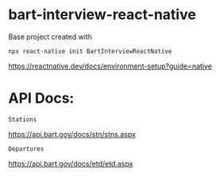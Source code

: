 # bart-interview-react-native

Base project created with 

`npx react-native init BartInterviewReactNative`

https://reactnative.dev/docs/environment-setup?guide=native

# API Docs:

`Stations`

https://api.bart.gov/docs/stn/stns.aspx

`Departures`

https://api.bart.gov/docs/etd/etd.aspx

